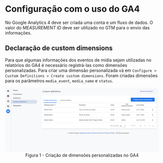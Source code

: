 # Configuração com o uso do GA4

No Google Analytics 4 deve ser criada uma conta e um fluxo de dados. O valor do _MEASUREMENT ID_ deve ser utilizado no GTM para o envio das informações.

## Declaração de custom dimensions

Para que algumas informações dos eventos de mídia sejam utilizadas no relatórios do GA4 é necessário registrá-las como dimensões personalizadas. Para criar uma dimensão personalizada vá em `Configure > Custom Definitions > Create custom dimensions`. Foram criadas dimensões para os parâmetros `media_event`, `media_name` e `status`.

<div align="center">
<img src="./documentation-images/ga4-custom-dimension.PNG" height="auto" />
<figcaption>Figura 1 - Criação de dimensões personalizadas no GA4</figcaption>
</div>
